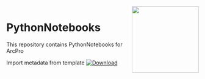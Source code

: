 <img width="175" align="right" src="https://github.com/user-attachments/assets/3d867e21-deed-4fcb-95b0-1856dad3ea1d"/>



# PythonNotebooks
This repository contains PythonNotebooks for ArcPro

Import metadata from template [![Download](https://img.shields.io/badge/Download-File-blue?style=for-the-badge)](https://raw.githubusercontent.com/your-username/your-repo/main/path-to-your-file)


